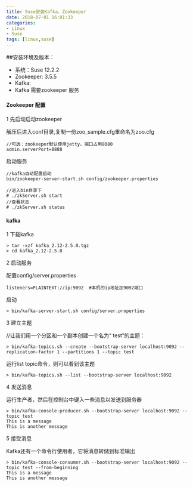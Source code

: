 ```yaml
---
title: Suse安装Kafka、Zookeeper
date: 2018-07-01 16:01:33
categories: 
- Linux 
- Suse
tags: [linux,suse]
---
```



##安装环境及版本：
- 系统：Suse 12.2.2
- Zookeeper: 3.5.5
- Kafka: 
- Kafka 需要zookeeper 服务

#### Zookeeper 配置

1 先启动启动zookeeper

解压后进入conf目录,复制一份zoo_sample.cfg重命名为zoo.cfg

```
//可选：zookeeper默认使用jetty，端口占用8080
admin.serverPort=8888
```

启动服务

```
//kafka自动配置启动
bin/zookeeper-server-start.sh config/zookeeper.properties

//进入bin目录下
# ./zkServer.sh start
//查看状态
# ./zkServer.sh status
```

#### kafka

1 下载kafka

```
> tar -xzf kafka_2.12-2.5.0.tgz
> cd kafka_2.12-2.5.0
```

2 启动服务

配置config/server.properties

```
listeners=PLAINTEXT://ip:9092  #本机的ip地址加9092端口
```

启动

```
> bin/kafka-server-start.sh config/server.properties
```

3 建立主题

//让我们用一个分区和一个副本创建一个名为“ test”的主题：

```
> bin/kafka-topics.sh --create --bootstrap-server localhost:9092 --replication-factor 1 --partitions 1 --topic test
```
运行list topic命令，则可以看到该主题

```
> bin/kafka-topics.sh --list --bootstrap-server localhost:9092
```

4 发送消息

运行生产者，然后在控制台中键入一些消息以发送到服务器

```
> bin/kafka-console-producer.sh --bootstrap-server localhost:9092 --topic test
This is a message
This is another message
```

5 接受消息

Kafka还有一个命令行使用者，它将消息转储到标准输出

```
> bin/kafka-console-consumer.sh --bootstrap-server localhost:9092 --topic test --from-beginning
This is a message
This is another message
```